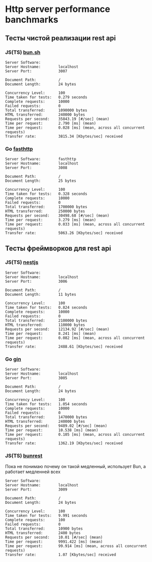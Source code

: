 # Http server performance banchmarks

## Тесты чистой реализации rest api

### JS(TS) [bun.sh](https://github.com/oven-sh/bun)
```
Server Software:        
Server Hostname:        localhost
Server Port:            3007

Document Path:          /
Document Length:        24 bytes

Concurrency Level:      100
Time taken for tests:   0.279 seconds
Complete requests:      10000
Failed requests:        0
Total transferred:      1090000 bytes
HTML transferred:       240000 bytes
Requests per second:    35843.19 [#/sec] (mean)
Time per request:       2.790 [ms] (mean)
Time per request:       0.028 [ms] (mean, across all concurrent requests)
Transfer rate:          3815.34 [Kbytes/sec] received
```

### Go [fasthttp](https://github.com/valyala/fasthttp)
```
Server Software:        fasthttp
Server Hostname:        localhost
Server Port:            3008

Document Path:          /
Document Length:        25 bytes

Concurrency Level:      100
Time taken for tests:   0.328 seconds
Complete requests:      10000
Failed requests:        0
Total transferred:      1700000 bytes
HTML transferred:       250000 bytes
Requests per second:    30498.68 [#/sec] (mean)
Time per request:       3.279 [ms] (mean)
Time per request:       0.033 [ms] (mean, across all concurrent requests)
Transfer rate:          5063.26 [Kbytes/sec] received
```

## Тесты фреймворков для rest api
### JS(TS) [nestjs](https://github.com/nestjs/nest)
```
Server Software:        
Server Hostname:        localhost
Server Port:            3006

Document Path:          /
Document Length:        11 bytes

Concurrency Level:      100
Time taken for tests:   0.824 seconds
Complete requests:      10000
Failed requests:        0
Total transferred:      2100000 bytes
HTML transferred:       110000 bytes
Requests per second:    12134.92 [#/sec] (mean)
Time per request:       8.241 [ms] (mean)
Time per request:       0.082 [ms] (mean, across all concurrent requests)
Transfer rate:          2488.61 [Kbytes/sec] received
```

### Go [gin](https://github.com/gin-gonic/gin)
```
Server Software:        
Server Hostname:        localhost
Server Port:            3005

Document Path:          /
Document Length:        24 bytes

Concurrency Level:      100
Time taken for tests:   1.054 seconds
Complete requests:      10000
Failed requests:        0
Total transferred:      1470000 bytes
HTML transferred:       240000 bytes
Requests per second:    9489.02 [#/sec] (mean)
Time per request:       10.538 [ms] (mean)
Time per request:       0.105 [ms] (mean, across all concurrent requests)
Transfer rate:          1362.19 [Kbytes/sec] received
```

### JS(TS) [bunrest](https://github.com/lau1944/bunrest)
Пока не понимаю почему он такой медленный, использует Bun, а работает медленней всех
```
Server Software:        
Server Hostname:        localhost
Server Port:            3009

Document Path:          /
Document Length:        24 bytes

Concurrency Level:      100
Time taken for tests:   9.991 seconds
Complete requests:      100
Failed requests:        0
Total transferred:      10900 bytes
HTML transferred:       2400 bytes
Requests per second:    10.01 [#/sec] (mean)
Time per request:       9991.422 [ms] (mean)
Time per request:       99.914 [ms] (mean, across all concurrent requests)
Transfer rate:          1.07 [Kbytes/sec] received
```
